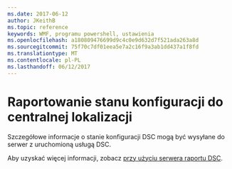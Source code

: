 ```yaml
---
ms.date: 2017-06-12
author: JKeithB
ms.topic: reference
keywords: WMF, programu powershell, ustawienia
ms.openlocfilehash: a180809476699d9c4c0e9d632d7f521ada263a8d
ms.sourcegitcommit: 75f70c7df01eea5e7a2c16f9a3ab1dd437a1f8fd
ms.translationtype: MT
ms.contentlocale: pl-PL
ms.lasthandoff: 06/12/2017
---
```

# <a name="report-configuration-status-to-central-location"></a>Raportowanie stanu konfiguracji do centralnej lokalizacji

Szczegółowe informacje o stanie konfiguracji DSC mogą być wysyłane do serwer z uruchomioną usługą DSC. 

Aby uzyskać więcej informacji, zobacz [przy użyciu serwera raportu DSC](https://msdn.microsoft.com/powershell/dsc/reportserver).

